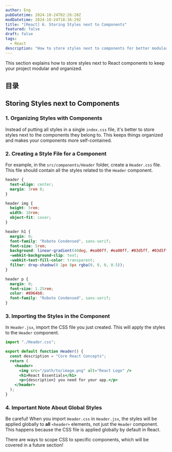 ```yaml
---
author: Eng
pubDatetime: 2024-10-24T02:26:28Z
modDatetime: 2024-10-24T18:36:29Z
title: "[React] 6. Storing Styles next to Components"
featured: false
draft: false
tags:
  - React
description: "How to store styles next to components for better modularity and structure."
---
```


This section explains how to store styles next to React components to keep your project modular and organized.

## 目录

## Storing Styles next to Components

### 1. Organizing Styles with Components

Instead of putting all styles in a single `index.css` file, it's better to store styles next to the components they belong to. This keeps things organized and makes your components more self-contained.

### 2. Creating a Style File for a Component

For example, in the `src/components/Header` folder, create a `Header.css` file. This file should contain all the styles related to the `Header` component.

```css
header {
  text-align: center;
  margin: 3rem 0;
}

header img {
  height: 5rem;
  width: 10rem;
  object-fit: cover;
}

header h1 {
  margin: 0;
  font-family: "Roboto Condensed", sans-serif;
  font-size: 5rem;
  background: linear-gradient(40deg, #ea00ff, #ea00ff, #03d5ff, #03d5ff);
  -webkit-background-clip: text;
  -webkit-text-fill-color: transparent;
  filter: drop-shadow(0 2px 8px rgba(0, 0, 0, 0.5));
}

header p {
  margin: 0;
  font-size: 1.25rem;
  color: #8964b0;
  font-family: "Roboto Condensed", sans-serif;
}
```

### 3. Importing the Styles in the Component

In `Header.jsx`, import the CSS file you just created. This will apply the styles to the `Header` component.

```jsx
import "./Header.css";

export default function Header() {
  const description = "Core React Concepts";
  return (
    <header>
      <img src="/path/to/image.png" alt="React Logo" />
      <h1>React Essentials</h1>
      <p>{description} you need for your app.</p>
    </header>
  );
}
```

### 4. Important Note About Global Styles

Be careful! When you import `Header.css` in `Header.jsx`, the styles will be applied globally to **all** `<header>` elements, not just the `Header` component. This happens because the CSS file is applied globally by default in React.

There are ways to scope CSS to specific components, which will be covered in a future section!
